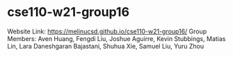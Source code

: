 # cse110-w21-group16
Website Link: https://melinucsd.github.io/cse110-w21-group16/
Group Members: Aven Huang, Fengdi Liu, Joshue Aguirre, Kevin Stubbings, Matias Lin, Lara Daneshgaran Bajastani, Shuhua Xie, Samuel Liu, Yuru Zhou
